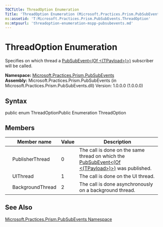 ```yaml
---
TOCTitle: ThreadOption Enumeration
Title: 'ThreadOption Enumeration (Microsoft.Practices.Prism.PubSubEvents)'
ms:assetid: 'T:Microsoft.Practices.Prism.PubSubEvents.ThreadOption'
ms:mtpsurl: 'threadoption-enumeration-mspp-pubsubevents.md'
---
```


# ThreadOption Enumeration

Specifies on which thread a [PubSubEvent&lt;(Of &lt;(TPayload&gt;)&gt;)](/patterns-practices/reference/mspp-mvvm-namespace.pubsubevent%601) subscriber will be called.

**Namespace:** [Microsoft.Practices.Prism.PubSubEvents](/patterns-practices/reference/mspp-mvvm-namespace)
**Assembly:** Microsoft.Practices.Prism.PubSubEvents (in Microsoft.Practices.Prism.PubSubEvents.dll) Version: 1.0.0.0 (1.0.0.0)

## Syntax
public enum ThreadOptionPublic Enumeration ThreadOption

## Members


|     | Member name      | Value | Description                                                                                                                                                                                       |
|-----|------------------|-------|---------------------------------------------------------------------------------------------------------------------------------------------------------------------------------------------------|
|     | PublisherThread  | 0     | The call is done on the same thread on which the [PubSubEvent&lt;(Of &lt;(TPayload&gt;)&gt;)](/patterns-practices/reference/mspp-mvvm-namespace.pubsubevent%601) was published. |
|     | UIThread         | 1     | The call is done on the UI thread.                                                                                                                                                                |
|     | BackgroundThread | 2     | The call is done asynchronously on a background thread.                                                                                                                                           |

## See Also
[Microsoft.Practices.Prism.PubSubEvents Namespace](/patterns-practices/reference/mspp-mvvm-namespace)
